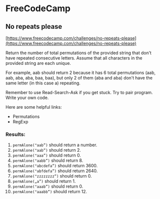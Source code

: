 # FreeCodeCamp
## No repeats please   

[https://www.freecodecamp.com/challenges/no-repeats-please](https://www.freecodecamp.com/challenges/no-repeats-please)

Return the number of total permutations of the provided string that don't have repeated consecutive letters. Assume that all characters in the provided string are each unique.

For example, aab should return 2 because it has 6 total permutations (aab, aab, aba, aba, baa, baa), but only 2 of them (aba and aba) don't have the same letter (in this case a) repeating.

Remember to use Read-Search-Ask if you get stuck. Try to pair program. Write your own code.

Here are some helpful links:

* Permutations
* RegExp

### Results:
1. `permAlone("aab”)` should return a number.
1. `permAlone("aab”)` should return 2.
1. `permAlone("aaa”)` should return 0.
1. `permAlone("aabb”)` should return 8.
1. `permAlone("abcdefa”)` should return 3600.
1. `permAlone("abfdefa”)` should return 2640.
1. `permAlone("zzzzzzzz”)` should return 0.
1. `permAlone(„a”)` should return 1.
1. `permAlone("aaab”)` should return 0.
1. `permAlone("aaabb”)` should return 12.